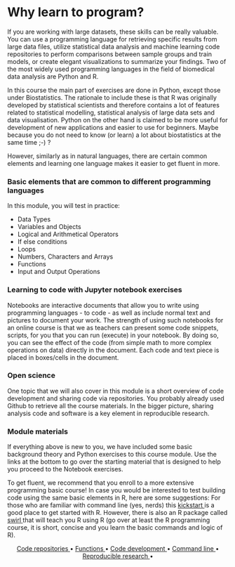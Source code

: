# Why learn to program?

If you are working with large datasets, these skills can be really valuable. You can use a programming language for retrieving specific results from large data files, utilize statistical data analysis and machine learning code repositories to perform comparisons between sample groups and train models, or create elegant visualizations to summarize your findings. Two of the most widely used programming languages in the field of biomedical data analysis are Python and R.

In this course the main part of exercises are done in Python, except those under Biostatistics. The rationale to include these is that R was originally developed by statistical scientists and therefore contains a lot of features related to statistical modelling, statistical analysis of large data sets and data visualisation. Python on the other hand is claimed to be more useful for development of new applications and easier to use for beginners. Maybe because you do not need to know (or learn) a lot about biostatistics at the same time ;-) ?

However, similarly as in natural languages, there are certain common elements and learning one language makes it easier to get fluent in more. 

### Basic elements that are common to different programming languages  

In this module, you will test in practice:

* Data Types
* Variables and Objects
* Logical and Arithmetical Operators
* If else conditions
* Loops
* Numbers, Characters and Arrays
* Functions
* Input and Output Operations

### Learning to code with Jupyter notebook exercises

Notebooks are interactive documents that allow you to write using programming languages - to code - as well as include normal text and pictures to document your work. The strength of using such notebooks for an online course is that we as teachers can present some code snippets, scripts, for you that you can run (execute) in your notebook. By doing so, you can see the effect of the code (from simple math to more complex operations on data) directly in the document. Each code and text piece is placed in boxes/cells in the document.

### Open science

One topic that we will also cover in this module is a short overview of code development and sharing code via repositories. You probably already used Github to retrieve all the course materials. In the bigger picture, sharing analysis code and software is a key element in reproducible research.

### Module materials

If everything above is new to you, we have included some basic background theory and Python exercises to this course module. Use the links at the bottom to go over the starting material that is designed to help you proceed to the Notebook exercises. 

To get fluent, we recommend that you enroll to a more extensive programming basic course! In case you would be interested to test building code using the same basic elements in R, here are some suggestions: For those who are familiar with command line (yes, nerds) this <a href="https://cran.r-project.org/doc/contrib/Lemon-kickstart/"> kickstart </a> is a good place to get started with R. However, there is also an R package called <a href="https://swirlstats.com/students.html"> swirl </a> that will teach you R using R (go over at least the R programming course, it is short, concise and you learn the basic commands and logic of R).

<p align="center">
  <a href="./assets/p1.md">   Code repositories    </a> •
  <a href="./assets/p2.md">   Functions    </a> •
  <a href="./assets/p3.md">   Code development   </a> •
  <a href="./assets/p4.md">   Command line    </a> •
  <a href="./assets/p5.md">   Reproducible research    </a> •
</p>



